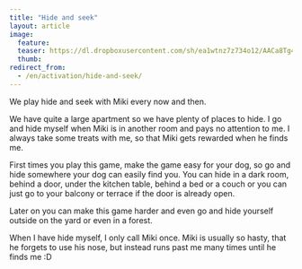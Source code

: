 ```yaml
---
title: "Hide and seek"
layout: article
image:
  feature:
  teaser: https://dl.dropboxusercontent.com/sh/ea1wtnz7z734o12/AACa8Tg4Ea6XmT_EJp3dL8S-a/muut/Picture%20coming%20soon.jpg
  thumb:
redirect_from:
  - /en/activation/hide-and-seek/
---
```


We play hide and seek with Miki every now and then.

We have quite a large apartment so we have plenty of places to hide. I go and hide myself when Miki is in another room and pays no attention to me. I always take some treats with me, so that Miki gets rewarded when he finds me.

First times you play this game, make the game easy for your dog, so go and hide somewhere your dog can easily find you. You can hide in a dark room, behind a door, under the kitchen table, behind a bed or a couch or you can just go to your balcony or terrace if the door is already open.

Later on you can make this game harder and even go and hide yourself outside on the yard or even in a forest.

When I have hide myself, I only call Miki once. Miki is usually so hasty, that he forgets to use his nose, but instead runs past me many times until he finds me :D
